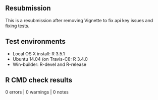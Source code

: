 ## Resubmission

This is a resubmission after removing Vignette to fix api key issues and fixing tests.

## Test environments

* Local OS X install: R 3.5.1
* Ubuntu 14.04 (on Travis-CI): R 3.4.0
* Win-builder: R-devel and R-release

## R CMD check results

0 errors | 0 warnings | 0 notes
